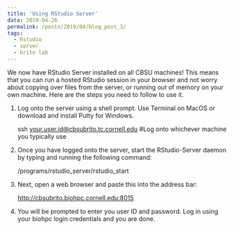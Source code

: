 ```yaml
---
title: 'Using RStudio Server'
data: 2019-04-26
permalink: /posts/2019/04/blog_post_3/
tags:
  - Rstudio
  - server
  - brito lab
---
```


We now have RStudio Server installed on all CBSU machines! This means that you can run a hosted RStudio session in your browser and not worry about copying over files from the server, or running out of memory on your own machine. Here are the steps you need to follow to use it.

1. Log onto the server using a shell prompt. Use Terminal on MacOS or download and install Putty for Windows.
      
      ssh your.user.id@cbsubrito.tc.cornell.edu   #Log onto whichever machine you typically use

2. Once you have logged onto the server, start the RStudio-Server daemon by typing and running the following command: 

      /programs/rstudio_server/rstudio_start
      
3. Next, open a web browser and paste this into the address bar:

      http://cbsubrito.biohpc.cornell.edu:8015
      
4. You will be prompted to enter you user ID and password. Log in using your biohpc login credentials and you are done.
